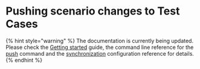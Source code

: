# Pushing scenario changes to Test Cases

{% hint style="warning" %}
The documentation is currently being updated. Please check the [Getting started](../../getting-started/) guide, the command line reference for the [push](../../reference/command-line-reference/push-command.md) command and the [synchronization](../../reference/configuration/configuration-synchronization/) configuration reference for details.
{% endhint %}

